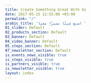 ```yaml
---
title: Create Something Great With Us
date: 2017-05-15 12:55:00 +03:00
permalink: "/"
arabic_title: 'اصنع شيئًا مميزًا معنا '
01_slider: Default
02_products_section: Default
03_banner: Default
04_video_banner: Default
05_steps_section: Default
07_newsletter_section: Default
is_events_news_visible: true
is_steps_visible: true
is_partners_visible: true
is_newsletter_visible: true
layout: index
---
```


